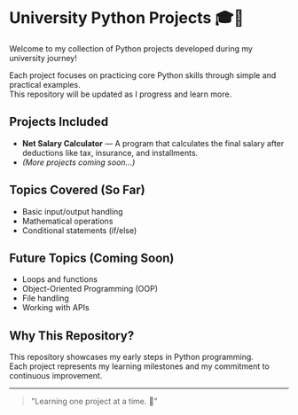 # University Python Projects 🎓🐍

Welcome to my collection of Python projects developed during my university journey!

Each project focuses on practicing core Python skills through simple and practical examples.  
This repository will be updated as I progress and learn more.

## Projects Included

- **Net Salary Calculator** — A program that calculates the final salary after deductions like tax, insurance, and installments.
- *(More projects coming soon...)*

## Topics Covered (So Far)

- Basic input/output handling
- Mathematical operations
- Conditional statements (if/else)

## Future Topics (Coming Soon)

- Loops and functions
- Object-Oriented Programming (OOP)
- File handling
- Working with APIs

## Why This Repository?

This repository showcases my early steps in Python programming.  
Each project represents my learning milestones and my commitment to continuous improvement.

---

> "Learning one project at a time. 🚀"
